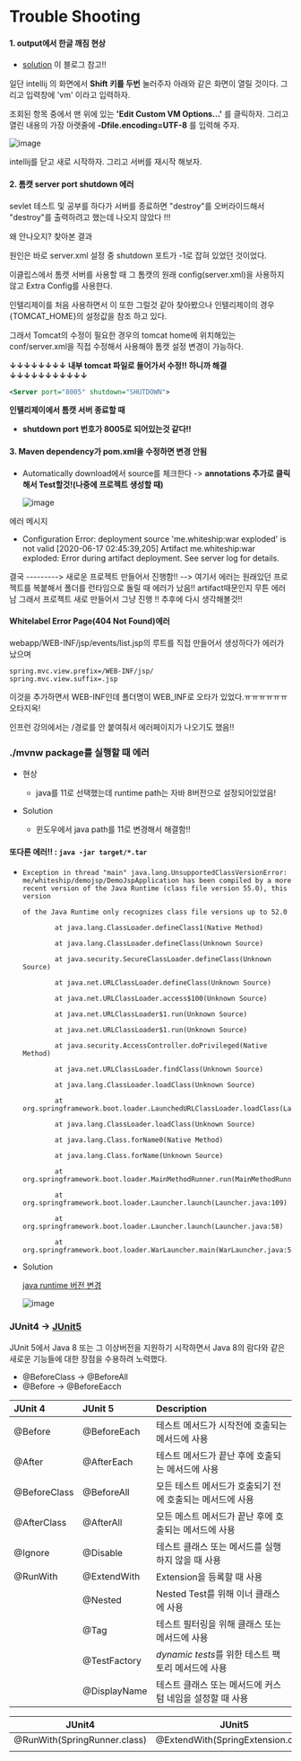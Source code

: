 





# Trouble Shooting

#### 1. output에서 한글 깨짐 현상

- [solution](https://freehoon.tistory.com/146) 이 블로그 참고!!

일단 intellij 의 화면에서 **Shift 키를 두번** 눌러주자
아래와 같은 화면이 열릴 것이다.
그리고 입력창에 'vm' 이라고 입력하자.

조회된 항목 중에서 맨 위에 있는 **'Edit Custom VM Options...'** 를 클릭하자.
그리고 열린 내용의 가장 아랫줄에 **-Dfile.encoding=UTF-8** 를 입력해 주자.

![image](https://user-images.githubusercontent.com/55625864/84768117-a4416000-b00e-11ea-9f2b-0e4b23c15967.png)

intellij를 닫고 새로 시작하자.
그리고 서버를 재시작 해보자.



#### 2. 톰캣 server port shutdown 에러

sevlet 테스트 및 공부를 하다가 서버를 종료하면 "destroy"를 오버라이드해서 "destroy"를 출력하려고 했는데 나오지 않았다 !!!

왜 안나오지? 찾아본 결과 

 원인은 바로 server.xml 설정 중 shutdown 포트가 -1로 잡혀 있었던 것이었다.	



이클립스에서 톰캣 서버를 사용할 때 그 톰캣의 원래 config(server.xml)을 사용하지 않고 Extra Config를 사용한다.

인텔리제이를 처음 사용하면서 이 또한 그럴것 같아 찾아봤으나 인텔리제이의 경우 {TOMCAT_HOME}의 설정값을 참조 하고 있다. 

그래서 Tomcat의 수정이 필요한 경우의 tomcat home에 위치해있는 conf/server.xml을 직접 수정해서 사용해야 톰캣 설정 변경이 가능하다.

**↓↓↓↓↓↓↓↓ 내부 tomcat 파일로 들어가서 수정!! 하니까 해결 ↓↓↓↓↓↓↓↓↓↓↓**

```xml
<Server port="8005" shutdown="SHUTDOWN">
```

**인텔리제이에서 톰캣 서버 종료할 때**

- **shutdown port 번호가 8005로 되어있는것 같다!!**



#### 3. Maven dependency가 pom.xml을 수정하면 변경 안됨

- Automatically download에서 source를 체크한다 -> **annotations 추가로 클릭해서 Test할것!(나중에 프로젝트 생성할 때)**

  ![image](https://user-images.githubusercontent.com/55625864/84783667-76671600-b024-11ea-822f-40502f5fcde5.png)

  



에러 메시지
- Configuration Error: deployment source 'me.whiteship:war exploded' is not valid
  [2020-06-17 02:45:39,205] Artifact me.whiteship:war exploded: Error during artifact deployment. See server log for details.

결국 ---------> 새로운 프로젝트 만들어서 진행함!! --> 여기서 에러는 원래있던 프로젝트를 복붙해서 폴더를 런타임으로 돌릴 때 에러가 났음!!  artifact때문인지 무튼 에러남 그래서 프로젝트 새로 만들어서 그냥 진행 !! 추후에 다시 생각해볼것!! 



#### Whitelabel Error Page(404 Not Found)에러

webapp/WEB-INF/jsp/events/list.jsp의 루트를 직접 만들어서 생성하다가 에러가 났으며 

```properties
spring.mvc.view.prefix=/WEB-INF/jsp/
spring.mvc.view.suffix=.jsp
```

이것을 추가하면서 WEB-INF인데 폴더명이 WEB_INF로 오타가 있었다.ㅠㅠㅠㅠㅠㅠ 오타지옥!

인프런 강의에서는 /경로를 안 붙여줘서 에러페이지가 나오기도 했음!!





### ./mvnw package를 실행할 때 에러

- 현상
  - java를 11로 선택했는데 runtime path는 자바 8버전으로 설정되어있었음!
  
  
  
- Solution

  - 윈도우에서 java path를 11로 변경해서 해결함!!

#### 또다른 에러!! : `java -jar target/*.tar`

- ```
  Exception in thread "main" java.lang.UnsupportedClassVersionError: me/whiteship/demojsp/DemoJspApplication has been compiled by a more recent version of the Java Runtime (class file version 55.0), this version
  
  of the Java Runtime only recognizes class file versions up to 52.0
  
          at java.lang.ClassLoader.defineClass1(Native Method)
  
          at java.lang.ClassLoader.defineClass(Unknown Source)
  
          at java.security.SecureClassLoader.defineClass(Unknown Source)
  
          at java.net.URLClassLoader.defineClass(Unknown Source)
  
          at java.net.URLClassLoader.access$100(Unknown Source)
  
          at java.net.URLClassLoader$1.run(Unknown Source)
  
          at java.net.URLClassLoader$1.run(Unknown Source)
  
          at java.security.AccessController.doPrivileged(Native Method)
  
          at java.net.URLClassLoader.findClass(Unknown Source)
  
          at java.lang.ClassLoader.loadClass(Unknown Source)
  
          at org.springframework.boot.loader.LaunchedURLClassLoader.loadClass(LaunchedURLClassLoader.java:151)
  
          at java.lang.ClassLoader.loadClass(Unknown Source)
  
          at java.lang.Class.forName0(Native Method)
  
          at java.lang.Class.forName(Unknown Source)
  
          at org.springframework.boot.loader.MainMethodRunner.run(MainMethodRunner.java:46)
  
          at org.springframework.boot.loader.Launcher.launch(Launcher.java:109)
  
          at org.springframework.boot.loader.Launcher.launch(Launcher.java:58)
  
          at org.springframework.boot.loader.WarLauncher.main(WarLauncher.java:59)
  ```

- Solution

  [java runtime 버전 변경](https://dogcowking.tistory.com/42)

  ![image](https://user-images.githubusercontent.com/55625864/85003803-aa137e80-b191-11ea-8878-258cad0d5169.png)










### JUnit4 -> [JUnit5](https://hychul.github.io/java/2019/01/18/junit5/)

JUnit 5에서 Java 8 또는 그 이상버전을 지원하기 시작하면서 Java 8의 람다와 같은 새로운 기능들에 대한 장점을 수용하려 노력했다.

- @BeforeClass -> @BeforeAll 
- @Before -> @BeforeEacch 

| JUnit 4      | JUnit 5      | Description                                               |
| :----------- | :----------- | :-------------------------------------------------------- |
| @Before      | @BeforeEach  | 테스트 메서드가 시작전에 호출되는 메서드에 사용           |
| @After       | @AfterEach   | 테스트 메서드가 끝난 후에 호출되는 메서드에 사용          |
| @BeforeClass | @BeforeAll   | 모든 테스트 메서드가 호출되기 전에 호출되는 메서드에 사용 |
| @AfterClass  | @AfterAll    | 모든 메스트 메서드가 끝난 후에 호출되는 메서드에 사용     |
| @Ignore      | @Disable     | 테스트 클래스 또는 메서드를 실행하지 않을 때 사용         |
| @RunWith     | @ExtendWith  | Extension을 등록할 때 사용                                |
|              | @Nested      | Nested Test를 위해 이너 클래스에 사용                     |
|              | @Tag         | 테스트 필터링을 위해 클래스 또는 메서드에 사용            |
|              | @TestFactory | *dynamic tests*를 위한 테스트 팩토리 메서드에 사용        |
|              | @DisplayName | 테스트 클래스 또는 메서드에 커스텀 네임을 설정할 때 사용  |



| JUnit4                       | JUnit5                             |
| ---------------------------- | ---------------------------------- |
| @RunWith(SpringRunner.class) | @ExtendWith(SpringExtension.class) |
|                              |                                    |



